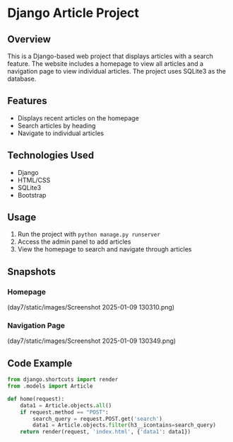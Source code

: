 # Django Article Project

## Overview
This is a Django-based web project that displays articles with a search feature. The website includes a homepage to view all articles and a navigation page to view individual articles. The project uses SQLite3 as the database.

## Features
- Displays recent articles on the homepage
- Search articles by heading
- Navigate to individual articles

## Technologies Used
- Django
- HTML/CSS
- SQLite3
- Bootstrap

## Usage
1. Run the project with `python manage.py runserver`
2. Access the admin panel to add articles
3. View the homepage to search and navigate through articles

## Snapshots
### Homepage
(day7/static/images/Screenshot 2025-01-09 130310.png)

### Navigation Page
(day7/static/images/Screenshot 2025-01-09 130349.png)

## Code Example
```python
from django.shortcuts import render
from .models import Article

def home(request):
    data1 = Article.objects.all()
    if request.method == "POST":
        search_query = request.POST.get('search')
        data1 = Article.objects.filter(h3__icontains=search_query)
    return render(request, 'index.html', {'data1': data1})
```

